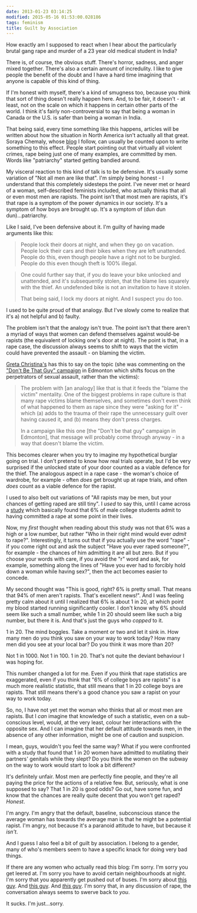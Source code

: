 ```yaml
---
date: 2013-01-23 03:14:25
modified: 2015-05-16 01:53:00.028186
tags: feminism
title: Guilt by Association
---
```


How exactly am I supposed to react when I hear about the particularly brutal
gang rape and murder of a 23 year old medical student in India?

There is, of course, the obvious stuff. There's horror, sadness, and anger
mixed together. There's also a certain amount of incredulity. I like to give
people the benefit of the doubt and I have a hard time imagining that anyone
is capable of this kind of thing.

If I'm honest with myself, there's a kind of smugness too, because you think
that sort of thing doesn't really happen here. And, to be fair, it doesn't -
at least, not on the scale on which it happens in certain other parts of the
world. I think it's fairly non-controversial to say that being a woman in
Canada or the U.S. is safer than being a woman in India.

That being said, every time something like this happens, articles will be
written about how the situation in North America isn't actually all that
great.  Soraya Chemaly, whose [blog][1] I follow, can usually be counted
upon to write something to this effect. People start pointing out that
virtually all violent crimes, rape being just one of many examples, are
committed by men. Words like "patriarchy" started getting bandied around.

My visceral reaction to this kind of talk is to be defensive. It's usually
some variation of "Not all men are like that". I'm simply being honest - I
understand that this completely sidesteps the point. I've never met or heard
of a woman, self-described feminists included, who actually thinks that all
or even most men are rapists. The point isn't that most men are rapists,
it's that rape is a symptom of the power dynamics in our society. It's a
symptom of how boys are brought up. It's a symptom of (dun dun
dun)...patriarchy.

Like I said, I've been defensive about it. I'm guilty of having made
arguments like this:

> People lock their doors at night, and when they go on vacation. People
> lock their cars and their bikes when they are left unattended. People do
> this, even though people have a right not to be burgled. People do this
> even though theft is 100% illegal.

> One could further say that, if you do leave your bike unlocked and
> unattended, and it's subsequently stolen, that the blame lies squarely
> with the thief. An undefended bike is not an invitation to have it stolen.
> 
> That being said, I lock my doors at night. And I suspect you do too.

I used to be quite proud of that analogy. But I've slowly come to realize
that it's a) not helpful and b) faulty.

The problem isn't that the analogy isn't true.  The point isn't that there
aren't a myriad of ways that women can defend themselves against would-be
rapists (the equivalent of locking one's door at night).  The point is that,
in a rape case, the discussion always seems to shift to ways that the victim
could have prevented the assault - on blaming the victim.

[Greta Christina's][2] has this to say on the topic (she was commenting on
the ["Don't Be That Guy" campaign][3] in Edmonton which shifts focus on the
perpetrators of sexual assault, rather than the victims):

>The problem with [an analogy] like that is that it feeds the "blame the
victim" mentality. One of the biggest problems in rape culture is that many
rape victims blame themselves, and sometimes don't even think of what
happened to them as rape since they were "asking for it" - which (a) adds to
the trauma of their rape the unnecessary guilt over having caused it, and
(b) means they don't press charges.
>
>In a campaign like this one [the "Don't be that guy" campaign in Edmonton],
that message will probably come through anyway - in a way that doesn't blame
the victim.

This becomes clearer when you try to imagine my hypothetical burglar going
on trial. I don't pretend to know how real trials operate, but I'd be very
surprised if the unlocked state of your door counted as a viable defence for
the thief. The analogous aspect in a rape case - the woman's choice of
wardrobe, for example - often *does* get brought up at rape trials, and
often *does* count as a viable defence for the rapist.

I used to also belt out variations of "All rapists may be men, but your
chances of getting raped are still tiny".  I *used* to say this, until I
came across a [study][4] which basically found that 6% of male college
students admit to having committed a rape at some point in their lives.

Now, my *first* thought when reading about this study was not that 6% was a
high or a low number, but rather "Who in their right mind would ever *admit*
to rape?". Interestingly, it turns out that if you actually use the word
"rape" - if you come right out and ask the subject "Have you ever raped
someone?", for example - the chances of him admitting it are all but zero.
But if you choose your words with care, if you avoid the "r" word and ask,
for example, something along the lines of "Have you ever had to forcibly
hold down a woman while having sex?", then the act becomes easier to
concede.

My second thought was "This is good, right? 6% is pretty small. That means
that 94% of men aren't rapists. That's excellent news!".  And I was feeling
pretty calm about it until I realized that 6% is about 1 in 20, at which
point my blood started running significantly cooler. I don't know why 6%
should seem like such a small number, while 1 in 20 should seem like such a
big number, but there it is. And that's just the guys who *copped* to it.

1 in 20. The mind boggles. Take a moment or two and let it sink in. How many
men do you think you saw on your way to work today?  How many men did you
see at your local bar?  Do you think it was more than 20?

Not 1 in 1000. Not 1 in 100. 1 in 20. That's not quite the deviant behaviour
I was hoping for.

This number changed a lot for me.  Even if you think that rape statistics
are exaggerated, even if you think that "6% of college boys are rapists" is
a much more realistic statistic, that still means that 1 in 20 college boys
are rapists.  That still means there's a good chance you saw a rapist on
your way to work today.

So, no, I have not yet met the woman who thinks that all or most men are
rapists. But I *can* imagine that knowledge of such a statistic, even on a
sub-conscious level, would, at the very least, colour her interactions with
the opposite sex. And I can imagine that her default attitude towards men,
in the absence of any other information, might be one of caution and
suspicion.

I mean, guys, wouldn't you feel the same way?  What if you were confronted
with a study that found that 1 in 20 women have admitted to mutilating their
partners' genitals while they slept? Do you think the women on the subway on
the way to work would start to look a bit different?

It's definitely unfair. Most men are perfectly fine people, and they're all
paying the price for the actions of a relative few. But, seriously, what is
one supposed to say? That 1 in 20 is good odds? Go out, have some fun, and
know that the chances are really quite decent that you won't get raped?
*Honest*.

I'm angry.  I'm angry that the default, baseline, subconscious stance the
average woman has towards the average man is that he might be a potential
rapist. I'm angry, not because it's a paranoid attitude to have, but because
it *isn't*.

And I guess I also feel a bit of guilt by association. I belong to a gender,
many of who's members seem to have a specific knack for doing very bad
things.

If there are any women who actually read this blog: I'm sorry. I'm sorry you
get leered at. I'm sorry you have to avoid certain neighbourhoods at
night. I'm sorry that you apparently get pushed out of buses. I'm sorry
about [this guy][5]. And [this guy][6].  And [*this guy*][7].  I'm sorry
that, in any discussion of rape, the conversation always seems to swerve
back to *you*.

It sucks. I'm just...sorry.

[1]: http://www.huffingtonpost.com/soraya-chemaly/
[2]: http://freethoughtblogs.com/greta/
[3]: http://www.theviolencestopshere.ca/
[4]: http://yesmeansyesblog.wordpress.com/2009/11/12/meet-the-predators/
[5]: http://www.theglobeandmail.com/news/world/protesters-outraged-after-indian-guru-says-gang-rape-victim-not-blameless/article7097073/
[6]: http://theweek.com/article/index/225214/rush-limbaugh-vs-sandra-fluke-a-timeline
[7]: http://www.foxnews.com/entertainment/2012/07/11/comedy-central-star-daniel-tosh-slammed-for-rape-joke/